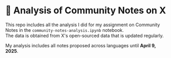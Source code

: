 # 📝 Analysis of Community Notes on X

This repo includes all the analysis I did for my assignment on Community Notes in the `community-notes-analysis.ipynb` notebook.  
The data is obtained from X's open-sourced data that is updated regularly.

My analysis includes all notes proposed across languages until **April 9, 2025**.
